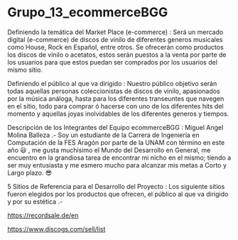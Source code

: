 # Grupo_13_ecommerceBGG

Definiendo la temática del Market Place (e-commerce) :
Será un mercado digital (e-commerce) de discos de vinilo de diferentes generos musicales como House, Rock en Español, entre otros.
Se ofrecerán como productos los discos de vinilo o acetatos, estos serán puestos a la venta por parte de los usuarios para que estos puedan ser comprados por los usuarios del mismo sitio.

Definiendo el público al que va dirigido : 
Nuestro público objetivo serán todas aquellas personas coleccionistas de discos de vinilo, apasionados por la música análoga, hasta para los diferentes transeuntes que navegen en el sitio, todo para comprar ó hacerse con uno de los diferentes hits del momento y aquellas joyas inolvidables de los diferentes generos y tiempos.

Descripción de los Integrantes del Equipo ecommerceBGG :
Miguel Angel Molina Balleza .- Soy un estudiante de la Carrera de Ingeniería en Computación de la FES Aragón por parte de la UNAM con término en este año 😃 , me gusta muchísimo el Mundo del Desarrollo en General, 
me encuentro en la grandiosa tarea de encontrar mi nicho en el mismo; tiendo a ser muy entusiasta y me esmero mucho para alcanzar mis metas a Corto y Largo plazo. 😎

5 Sitios de Referencia para el Desarrollo del Proyecto : 
Los siguiente sitios fueron elegidos por los productos que ofrecen, el público al que va dirigido y por su estética .- 

https://recordsale.de/en

https://www.discogs.com/sell/list
